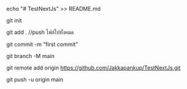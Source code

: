 echo "# TestNextJs" >> README.md

git init

git add . //push ไฟล์ไปทั้งหมด

git commit -m "first commit"

git branch -M main

git remote add origin https://github.com/Jakkapankup/TestNextJs.git

git push -u origin main
